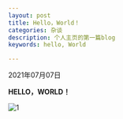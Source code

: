 ```yaml
---
layout: post
title: Hello，World！
categories: 杂谈
description: 个人主页的第一篇blog
keywords: hello, World

---
```


2021年07月07日

**HELLO，WORLD！**

![1](C:\Users\黄新宇\Desktop\My_homepage\images\1.jpg)
